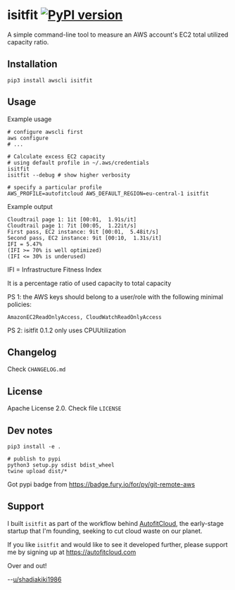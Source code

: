# isitfit [![PyPI version](https://badge.fury.io/py/isitfit.svg)](https://badge.fury.io/py/isitfit)

A simple command-line tool to measure an AWS account's EC2 total utilized capacity ratio.


## Installation

```
pip3 install awscli isitfit
```


## Usage

Example usage

```
# configure awscli first
aws configure
# ...

# Calculate excess EC2 capacity
# using default profile in ~/.aws/credentials
isitfit
isitfit --debug # show higher verbosity

# specify a particular profile
AWS_PROFILE=autofitcloud AWS_DEFAULT_REGION=eu-central-1 isitfit
```

Example output

```
Cloudtrail page 1: 1it [00:01,  1.91s/it]
Cloudtrail page 1: 7it [00:05,  1.22it/s]
First pass, EC2 instance: 9it [00:01,  5.48it/s]
Second pass, EC2 instance: 9it [00:10,  1.31s/it]
IFI = 5.47%
(IFI >= 70% is well optimized)
(IFI <= 30% is underused)
```

IFI = Infrastructure Fitness Index

It is a percentage ratio of used capacity to total capacity


PS 1: the AWS keys should belong to a user/role with the following minimal policies:

`AmazonEC2ReadOnlyAccess, CloudWatchReadOnlyAccess`


PS 2: isitfit 0.1.2 only uses CPUUtilization



## Changelog

Check `CHANGELOG.md`


## License

Apache License 2.0. Check file `LICENSE`


## Dev notes

```
pip3 install -e .

# publish to pypi
python3 setup.py sdist bdist_wheel
twine upload dist/*
```

Got pypi badge from https://badge.fury.io/for/py/git-remote-aws



## Support

I built `isitfit` as part of the workflow behind [AutofitCloud](https://autofitcloud.com), the early-stage startup that I'm founding, seeking to cut cloud waste on our planet.

If you like `isitfit` and would like to see it developed further,
please support me by signing up at https://autofitcloud.com

Over and out!

--[u/shadiakiki1986](https://www.reddit.com/user/shadiakiki1986)
